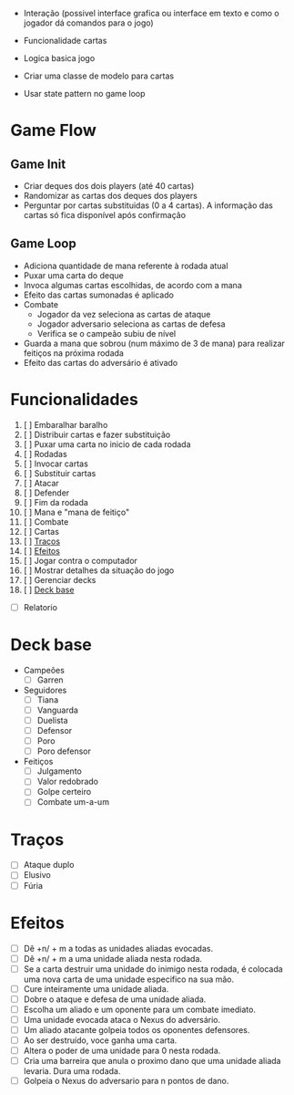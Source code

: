 - Interação (possivel interface grafica ou interface em texto e como o jogador dá comandos para o jogo)
- Funcionalidade cartas
- Logica basica jogo

- Criar uma classe de modelo para cartas
- Usar state pattern no game loop

# Game Flow
## Game Init
- Criar deques dos dois players (até 40 cartas)
- Randomizar as cartas dos deques dos players
- Perguntar por cartas substituidas (0 a 4 cartas). A informação das cartas só fica disponível após confirmação


## Game Loop
- Adiciona quantidade de mana referente à rodada atual
- Puxar uma carta do deque
- Invoca algumas cartas escolhidas, de acordo com a mana
- Efeito das cartas sumonadas é aplicado
- Combate
	- Jogador da vez seleciona as cartas de ataque
	- Jogador adversario seleciona as cartas de defesa 
	- Verifica se o campeão subiu de nível
- Guarda a mana que sobrou (num máximo de 3 de mana) para realizar feitiços na próxima rodada
- Efeito das cartas do adversário é ativado

# Funcionalidades

1.  [ ] Embaralhar baralho
2.  [ ] Distribuir cartas e fazer substituição
3.  [ ] Puxar uma carta no inicio de cada rodada
4.  [ ] Rodadas
5.  [ ] Invocar cartas
6.  [ ] Substituir cartas
7.  [ ] Atacar
8.  [ ] Defender
9.  [ ] Fim da rodada
10. [ ] Mana e "mana de feitiço"
11. [ ] Combate
12. [ ] Cartas
13. [ ] [Traços](#Traços)
14. [ ] [Efeitos](#Efeitos)
15. [ ] Jogar contra o computador
16. [ ] Mostrar detalhes da situação do jogo
17. [ ] Gerenciar decks
18. [ ] [Deck base](#Deck-base)

- [ ] Relatorio

# Deck base
- Campeões
	- [ ] Garren
- Seguidores
	- [ ] Tiana
	- [ ] Vanguarda
	- [ ] Duelista
	- [ ] Defensor
	- [ ] Poro
	- [ ] Poro defensor
- Feitiços
	- [ ] Julgamento
	- [ ] Valor redobrado
	- [ ] Golpe certeiro
	- [ ] Combate um-a-um

# Traços
- [ ] Ataque duplo
- [ ] Elusivo
- [ ] Fúria

# Efeitos
- [ ] Dê +n/ + m a todas as unidades aliadas evocadas.
- [ ] Dê +n/ + m a uma unidade aliada nesta rodada.
- [ ] Se a carta destruir uma unidade do inimigo nesta rodada, é colocada uma nova carta de uma unidade especifico na sua mão.
- [ ] Cure inteiramente uma unidade aliada.
- [ ] Dobre o ataque e defesa de uma unidade aliada.
- [ ] Escolha um aliado e um oponente para um combate imediato.
- [ ] Uma unidade evocada ataca o Nexus do adversário.
- [ ] Um aliado atacante golpeia todos os oponentes defensores.
- [ ] Ao ser destruído, voce ganha uma carta.
- [ ] Altera o poder de uma unidade para 0 nesta rodada.
- [ ] Cria uma barreira que anula o proximo dano que uma unidade aliada levaria. Dura uma rodada.
- [ ] Golpeia o Nexus do adversario para n pontos de dano.
